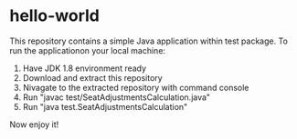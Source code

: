 # hello-world

This repository contains a simple Java application within test package. To run the applicationon your local machine:

1. Have JDK 1.8 environment ready
2. Download and extract this repository
3. Nivagate to the extracted repository with command console
4. Run "javac test/SeatAdjustmentsCalculation.java"
5. Run "java test.SeatAdjustmentsCalculation"

Now enjoy it!
